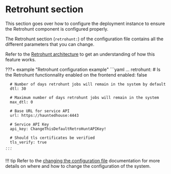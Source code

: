 # Retrohunt section

This section goes over how to configure the deployment instance to ensure the Retrohunt component is configured properly.

The Retrohunt section (`retrohunt:`) of the configuration file contains all the different parameters that you can change.

Refer to the [Retrohunt architecture](../../overview/architecture.md/#yara-back-in-time-retrohunt) to get an understanding of how this feature works.

???+ example "Retrohunt configuration example"
    ```yaml
    ...
    retrohunt:
      # Is the Retrohunt functionnality enabled on the frontend
      enabled: false

      # Number of days retrohunt jobs will remain in the system by default
      dtl: 30

      # Maximum number of days retrohunt jobs will remain in the system
      max_dtl: 0

      # Base URL for service API
      url: https://hauntedhouse:4443

      # Service API Key
      api_key: ChangeThisDefaultRetroHuntAPIKey!

      # Should tls certificates be verified
      tls_verify: true
    ...
    ```

!!! tip
    Refer to the [changing the configuration file](../config_file/#changing-the-configuration-file) documentation for more details on where and how to change the configuration of the system.
